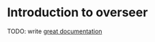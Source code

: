 # Introduction to overseer

TODO: write [great documentation](http://jacobian.org/writing/what-to-write/)
